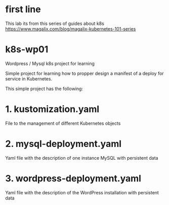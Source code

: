 # first line

This lab its from this series of guides about k8s https://www.magalix.com/blog/magalix-kubernetes-101-series
# k8s-wp01

Wordpress / Mysql k8s project for learning

Simple project for learning how to propper design a manifest of a deploy for service in Kubernetes.

This simple project has the following:

# 1. kustomization.yaml #

File to the management of different Kubernetes objects

# 2. mysql-deployment.yaml #

Yaml file with the description of one instance MySQL with persistent data

# 3. wordpress-deployment.yaml #

Yaml file with the description of the WordPress installation with persistent data

